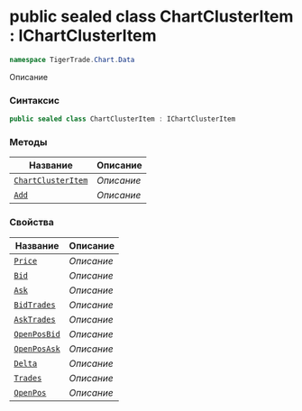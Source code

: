 
# public sealed class ChartClusterItem : IChartClusterItem
```csharp
namespace TigerTrade.Chart.Data
```



Описание

### Синтаксис
```csharp
public sealed class ChartClusterItem : IChartClusterItem
```


### Методы
| Название | Описание |
| --- | --- |
| [`ChartClusterItem`](./ChartClusterItem.cs/Методы/ChartClusterItem.md) | *Описание* |
| [`Add`](./ChartClusterItem.cs/Методы/Add.md) | *Описание* |

### Свойства
| Название | Описание |
| --- | --- |
| [`Price`](./ChartClusterItem.cs/Свойства/Price.md) | *Описание* |
| [`Bid`](./ChartClusterItem.cs/Свойства/Bid.md) | *Описание* |
| [`Ask`](./ChartClusterItem.cs/Свойства/Ask.md) | *Описание* |
| [`BidTrades`](./ChartClusterItem.cs/Свойства/BidTrades.md) | *Описание* |
| [`AskTrades`](./ChartClusterItem.cs/Свойства/AskTrades.md) | *Описание* |
| [`OpenPosBid`](./ChartClusterItem.cs/Свойства/OpenPosBid.md) | *Описание* |
| [`OpenPosAsk`](./ChartClusterItem.cs/Свойства/OpenPosAsk.md) | *Описание* |
| [`Delta`](./ChartClusterItem.cs/Свойства/Delta.md) | *Описание* |
| [`Trades`](./ChartClusterItem.cs/Свойства/Trades.md) | *Описание* |
| [`OpenPos`](./ChartClusterItem.cs/Свойства/OpenPos.md) | *Описание* |



